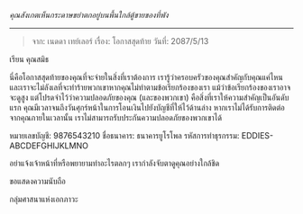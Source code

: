 _คุณสังเกตเห็นกระดาษขยำตกอยู่บนพื้นใกล้ตู้ขายของที่พัง_

---

> จาก: เนดดา เทย์เลอร์
> เรื่อง: โอกาสสุดท้าย
> วันที่: 2087/5/13

เรียน คุณสมิธ

นี่คือโอกาสสุดท้ายของคุณที่จะจ่ายในสิ่งที่เราต้องการ เรารู้ว่าครอบครัวของคุณสำคัญกับคุณแค่ไหน และเราจะไม่ลังเลที่จะทำร้ายพวกเขาหากคุณไม่ทำตามข้อเรียกร้องของเรา แม้ว่าข้อเรียกร้องของเราอาจจะดูสูง แต่โปรดจำไว้ว่าความปลอดภัยของคุณ (และของพวกเขา) คือสิ่งที่เราให้ความสำคัญเป็นอันดับแรก คุณมีเวลาจนถึงวันศุกร์หน้าในการโอนเงินไปยังบัญชีที่ให้ไว้ด้านล่าง หากเราไม่ได้รับการติดต่อจากคุณภายในเวลานั้น เราไม่สามารถรับประกันความปลอดภัยของพวกเขาได้

หมายเลขบัญชี: 9876543210
ชื่อธนาคาร: ธนาคารยูโรโพล
รหัสการทำธุรกรรม: EDDIES-ABCDEFGHIJKLMNO

อย่าแจ้งเจ้าหน้าที่หรือพยายามทำอะไรตลกๆ เรากำลังจับตาดูคุณอย่างใกล้ชิด

ขอแสดงความนับถือ

กลุ่มศาสนาแห่งเอกภาวะ

